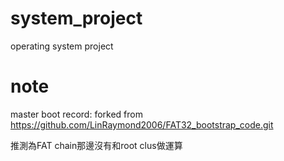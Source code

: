 # system_project
operating system project

# note
master boot record:
forked from https://github.com/LinRaymond2006/FAT32_bootstrap_code.git


推測為FAT chain那邊沒有和root clus做運算